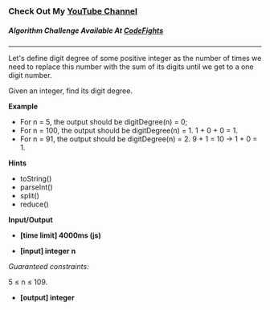 ### Check Out My [YouTube Channel](https://www.YouTube.com/CodingTutorials360)

##### Algorithm Challenge Available At [CodeFights](https://codefights.com/arcade/intro/level-9/AACpNbZANCkhHWNs3)
---
Let's define digit degree of some positive integer as the number of times we need to replace this number with the sum of its digits until we get to a one digit number.

Given an integer, find its digit degree.

**Example**

- For n = 5, the output should be
digitDegree(n) = 0;
- For n = 100, the output should be
digitDegree(n) = 1.
1 + 0 + 0 = 1.
- For n = 91, the output should be
digitDegree(n) = 2.
9 + 1 = 10 -> 1 + 0 = 1.

**Hints**
-   toString()
-   parseInt()
-   split()
-   reduce()

**Input/Output**

- **[time limit] 4000ms (js)**

- **[input] integer n**

*Guaranteed constraints:*

5 ≤ n ≤ 109.

- **[output] integer**
